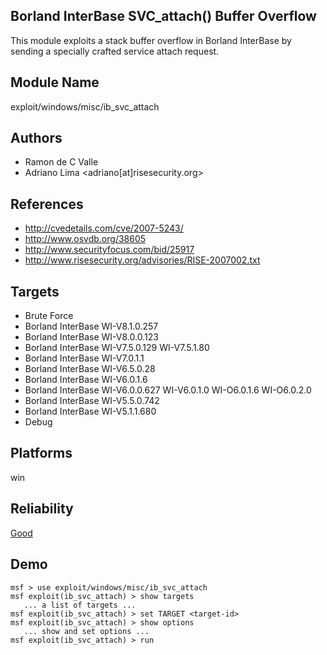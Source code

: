 ## Borland InterBase SVC_attach() Buffer Overflow

This module exploits a stack buffer overflow in Borland 
InterBase by sending a specially crafted service attach 
request.


## Module Name
exploit/windows/misc/ib_svc_attach

## Authors
* Ramon de C Valle
* Adriano Lima <adriano[at]risesecurity.org>


## References
* http://cvedetails.com/cve/2007-5243/
* http://www.osvdb.org/38605
* http://www.securityfocus.com/bid/25917
* http://www.risesecurity.org/advisories/RISE-2007002.txt



## Targets
* Brute Force
* Borland InterBase WI-V8.1.0.257
* Borland InterBase WI-V8.0.0.123
* Borland InterBase WI-V7.5.0.129 WI-V7.5.1.80
* Borland InterBase WI-V7.0.1.1
* Borland InterBase WI-V6.5.0.28
* Borland InterBase WI-V6.0.1.6
* Borland InterBase WI-V6.0.0.627 WI-V6.0.1.0 WI-O6.0.1.6 WI-O6.0.2.0
* Borland InterBase WI-V5.5.0.742
* Borland InterBase WI-V5.1.1.680
* Debug


## Platforms
win

## Reliability
[Good](https://github.com/rapid7/metasploit-framework/wiki/Exploit-Ranking)

## Demo

```
msf > use exploit/windows/misc/ib_svc_attach
msf exploit(ib_svc_attach) > show targets
   ... a list of targets ...
msf exploit(ib_svc_attach) > set TARGET <target-id>
msf exploit(ib_svc_attach) > show options
   ... show and set options ...
msf exploit(ib_svc_attach) > run
```
    
    
